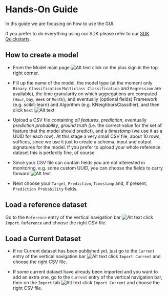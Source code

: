 # Hands-On Guide

In ths guide we are focusing on how to use the GUI.

If you prefer to do everything using our SDK please refer to our [SDK Quickstarts](https://github.com/radicalbit/radicalbit-ai-monitoring/tree/main/docs/quickstarts).

## How to create a model

* From the Model main page ![Alt text](/img/how_to/new_model_step1.png "New model step 1")
click on the plus sign in the top right corner.

* Fill up the name of the model, the model type (at the moment only `Binary Classification` `Multiclass Classification` and `Regression` are available), the time granularity on which aggregations are computed (`Hour`, `Day`, `Week` or `Month`), and eventually (optional fields) Framework (e.g. scikit-learn) and Algorithm (e.g. KNeighborsClassifier), and then click `Next`
![Alt text](/img/how_to/new_model_step2.png "New model step 2")

* Upload a CSV file containing *all features*, *prediction*, eventually *prediction probability*, *ground truth* (i.e. the correct value for the set of feature that the model should predict), and a *timestamp* (we use it as a UUID for each row). At this stage a very small CSV file, about 10 rows, suffices, since we use it just to create a schema, input and output signatures for the model. If you prefer to upload your whole reference dataset this is perfectly fine, of course.

* Since your CSV file can contain fields you are not interested in monitoring, e.g. some custom UUID, you can choose the fields to carry forward ![Alt text](/img/how_to/new_model_step3.png "New model step 3")

* Next choose your `Target`, `Prediction`, `Timestamp` and, if present, `Prediction Probability` fields.


## Load a reference dataset

Go to the `Reference` entry of the vertical navigation bar ![Alt text](/img/how_to/reference.png "Import Reference") click `Import Reference` and choose the right CSV file.

## Load a Current Dataset

* If no Current dataset has been published yet, just go to the `Current` entry of the vertical navigation bar ![Alt text](/img/how_to/first_current.png "Import First Current") click `Import Current` and choose the right CSV file.

* If some current dataset have already been imported and you want to add an extra one, go to the `Current` entry of the vertical navigation bar, then on the `Import` tab ![Alt text](/img/how_to/more_current.png "Import More Current")
click `Import Current` and choose the right CSV file.

